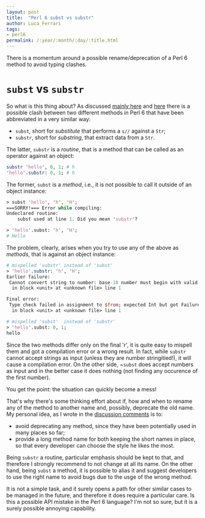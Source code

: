 ```yaml
---
layout: post
title:  "Perl 6 subst vs substr"
author: Luca Ferrari
tags:
- perl6
permalink: /:year/:month/:day/:title.html
---
```


There is a momentum around a possible rename/deprecation of a Perl 6 method to avoid typing clashes.

# `subst` vs `substr`

So what is this thing about? As discussed [mainly here](https://github.com/perl6/6.d-prep/issues/3#issuecomment-355856478) and [here](https://github.com/rakudo/rakudo/issues/1314#issuecomment-354563216) there is a possible clash between two different methods in Perl 6 that have been abbreviated in a very similar way:
- `subst`, short for *substitute* that performs a `s//` against a `Str`;
- `substr`, short for *substring*, that extract data from a `Str`.

The latter, `substr` is a *routine*, that is a method that can be called as an operator against an object:

```perl
substr 'hello', 0, 1; # h
'hello'.substr: 0, 1; # h
```

The former, `subst` is a *method*, i.e., it is not possible to call it outside of an object instance:

```perl
> subst 'hello', 'h', 'H';
===SORRY!=== Error while compiling:
Undeclared routine:
    subst used at line 1. Did you mean 'substr'?

> 'hello'.subst: 'h', 'H';
# Hello
```


The problem, clearly, arises when you try to use any of the above as *methods*, that is against an object instance:

```perl
# mispelled 'substr' instead of 'subst'
> 'hello'.substr: 'h', 'H';
Earlier failure:
 Cannot convert string to number: base-10 number must begin with valid digits or '.' in '⏏h' (indicated by ⏏)
  in block <unit> at <unknown file> line 1

Final error:
 Type check failed in assignment to $from; expected Int but got Failure (Failure.new(exception...)
  in block <unit> at <unknown file> line 1

# mispelled 'subst'  instead of 'substr'
> 'hello'.subst: 0, 1;
hello
```

Since the two methods differ only on the final 'r', it is quite easy to mispell them and got a compilation error or a wrong result. In fact, while `substr` cannot accept strings as input (unless they are number stringitied!), it will cause a compilation error. On the other side, ~`subst` does accept numbers as input and in the better case it does nothing (not finding any occurence of the first number).

You get the point: the situation can quickly become a mess!

That's why there's some thinking effort about if, how and when to rename any of the method to another name and, possibly, deprecate the old name.
My personal idea, as I wrote in the [discussion comments](https://github.com/perl6/6.d-prep/issues/3#issuecomment-355856478) is to:
- avoid deprecating any method, since they have been potentially used in many places so far;
- provide a long method name for both keeping the short names in place, so that every developer can choose the style he likes the most.

Being `substr` a routine, particular emphasis should be kept to that, and therefore I strongly recommend to not change at all its name. On the other hand, being `subst` a method, it is possible to alias it and suggest developers to use the right name to avoid bugs due to the usge of the wrong method.

It is not a simple task, and it surely opens a path for other similar cases to be managed in the future, and therefore it does require a particular care. Is this a possible API mistake in the Perl 6 language? I'm not so sure, but it is a surely possible annoying capability.
